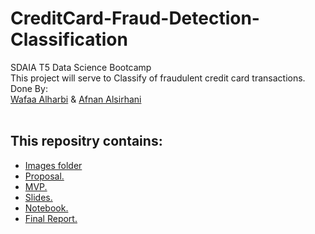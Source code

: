 # CreditCard-Fraud-Detection-Classification
SDAIA T5 Data Science Bootcamp
<br/>
This project will serve to Classify of fraudulent credit card transactions.
<br/>
 Done By:
 <br/>
 [Wafaa Alharbi](https://github.com/Wafaa-Alharbi) & [Afnan Alsirhani](https://github.com/AfnanAlsirhani)
  <br/>
   <br/>
## This repositry contains:
- [Images folder](https://github.com/Wafaa-Alharbi/CreditCard-Fraud-Detection-Classification/tree/main/images)
- [Proposal.](https://github.com/Wafaa-Alharbi/CreditCard-Fraud-Detection-Classification/blob/main/CreditCard-Fraud-Proposal.md)
- [MVP.](https://github.com/Wafaa-Alharbi/CreditCard-Fraud-Detection-Classification/blob/main/CreditCard-Fraud-Detection-MVP.md)
- [Slides.](https://github.com/Wafaa-Alharbi/CreditCard-Fraud-Detection-Classification/blob/main/CreditCard%20Fraud%20Detection-Slides.pdf)
- [Notebook.](https://github.com/Wafaa-Alharbi/CreditCard-Fraud-Detection-Classification/blob/main/Credit-Card-Fraud-Detection-Code.ipynb)
- [Final Report.](https://github.com/Wafaa-Alharbi/CreditCard-Fraud-Detection-Classification/blob/main/CreditCard%20Fraud%20Detection-Writeup.md)




